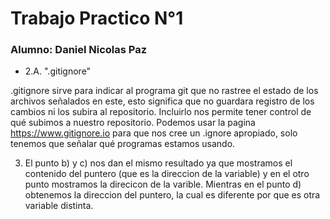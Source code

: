 # Trabajo Practico N°1

### Alumno: Daniel Nicolas Paz

* 2.A. ".gitignore"

.gitignore sirve para indicar al programa git que no rastree el estado de los archivos señalados en este, esto significa que no guardara registro de los cambios ni los subira al repositorio.
Incluirlo nos permite tener control de qué subimos a nuestro repositorio. 
Podemos usar la pagina https://www.gitignore.io para que nos cree un .ignore apropiado, solo tenemos que señalar qué programas estamos usando.

3. El punto b) y c) nos dan el mismo resultado ya que mostramos el contenido del puntero (que es la direccion de la variable) y en el otro punto mostramos la direcicon de la varible. Mientras en el punto d) obtenemos la direccion del puntero, la cual es diferente por que es otra variable distinta. 



